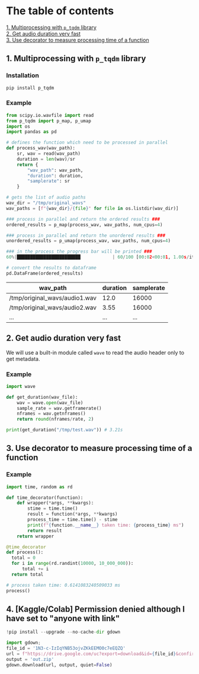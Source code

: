 # The table of contents
[1. Multiprocessing with `p_tqdm` library](#multiprocessing-with-p_tqdm-library)<br>
[2. Get audio duration very fast](#get-audio-duration-very-fast)<br>
[3. Use decorator to measure processing time of a function](#time-decorator)


<div id="multiprocessing-with-p_tqdm-library">

## 1. Multiprocessing with `p_tqdm` library

### Installation

````bash
pip install p_tqdm
````

### Example

````python
from scipy.io.wavfile import read
from p_tqdm import p_map, p_umap
import os
import pandas as pd

# defines the function which need to be processed in parallel
def process_wav(wav_path):
    sr, wav = read(wav_path)
    duration = len(wav)/sr
    return {
        "wav_path": wav_path,
        "duration": duration,
        "samplerate": sr
    }

# gets the list of audio paths
wav_dir = "/tmp/original_wavs"
wav_paths = [f"{wav_dir}/{file}" for file in os.listdir(wav_dir)]

### process in parallel and return the ordered results ###
ordered_results = p_map(process_wav, wav_paths, num_cpus=4)

### process in parallel and return the unordered results ###
unordered_results = p_umap(process_wav, wav_paths, num_cpus=4)

### in the process the progress bar will be printed ###
60%|████████████████████████            | 60/100 [00:02<00:01, 1.00s/it]

# convert the results to dataframe
pd.DataFrame(ordered_results)
````

| wav_path                      | duration | samplerate |
| ----------------------------- | -------- | ---------- |
| /tmp/original_wavs/audio1.wav | 12.0     | 16000      |
| /tmp/original_wavs/audio2.wav | 3.55     | 16000      |
| ...                           | ...      | ...        |

<div id="get-audio-duration-very-fast">

## 2. Get audio duration very fast
We will use a built-in module called `wave` to read the audio header only to get metadata.

### Example
````python
import wave

def get_duration(wav_file):
    wav = wave.open(wav_file) 
    sample_rate = wav.getframerate()
    nframes = wav.getnframes()
    return round(nframes/rate, 2)

print(get_duration("/tmp/test.wav")) # 3.21s
````

<div id="time-decorator">

## 3. Use decorator to measure processing time of a function

### Example
````python
import time, random as rd

def time_decorator(function):
    def wrapper(*args, **kwargs):
        stime = time.time()
        result = function(*args, **kwargs)
        process_time = time.time() - stime
        print(f"{function.__name__} taken time: {process_time} ms")
        return result
    return wrapper 

@time_decorator
def process():
  total = 0
  for i in range(rd.randint(10000, 10_000_000)):
      total += i
  return total

# process taken time: 0.6141083240509033 ms
process()
````


## 4. [Kaggle/Colab] Permission denied although I have set to "anyone with link"
```python
!pip install --upgrade --no-cache-dir gdown

import gdown; 
file_id = '1N3-c-IzIqYNB53ojvZKkEEMO0c7eEQZQ'
url = f"https://drive.google.com/uc?export=download&id={file_id}&confirm=t"
output = 'out.zip' 
gdown.download(url, output, quiet=False)
```